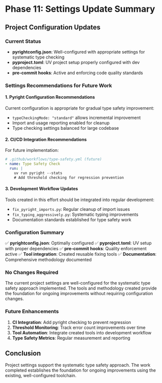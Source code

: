 # Phase 11: Settings Update Summary

## Project Configuration Updates

### Current Status
- **pyrightconfig.json**: Well-configured with appropriate settings for systematic type checking
- **pyproject.toml**: UV project setup properly configured with dev dependencies
- **pre-commit hooks**: Active and enforcing code quality standards

### Settings Recommendations for Future Work

#### 1. Pyright Configuration Recommendations
Current configuration is appropriate for gradual type safety improvement:
- `typeCheckingMode: "standard"` allows incremental improvement
- Import and usage reporting enabled for cleanup
- Type checking settings balanced for large codebase

#### 2. CI/CD Integration Recommendations
For future implementation:
```yaml
# .github/workflows/type-safety.yml (future)
- name: Type Safety Check
  run: |
    uv run pyright --stats
    # Add threshold checking for regression prevention
```

#### 3. Development Workflow Updates
Tools created in this effort should be integrated into regular development:
- `fix_pyright_imports.py`: Regular cleanup of import issues
- `fix_typing_aggressively.py`: Systematic typing improvements
- Documentation standards established for type safety work

### Configuration Summary
✅ **pyrightconfig.json**: Optimally configured
✅ **pyproject.toml**: UV setup with proper dependencies
✅ **pre-commit hooks**: Quality enforcement active
✅ **Tool integration**: Created reusable fixing tools
✅ **Documentation**: Comprehensive methodology documented

### No Changes Required
The current project settings are well-configured for the systematic type safety approach implemented. The tools and methodology created provide the foundation for ongoing improvements without requiring configuration changes.

### Future Enhancements
1. **CI Integration**: Add pyright checking to prevent regression
2. **Threshold Monitoring**: Track error count improvements over time
3. **Tool Automation**: Integrate created tools into development workflow
4. **Type Safety Metrics**: Regular measurement and reporting

## Conclusion
Project settings support the systematic type safety approach. The work completed establishes the foundation for ongoing improvements using the existing, well-configured toolchain.
